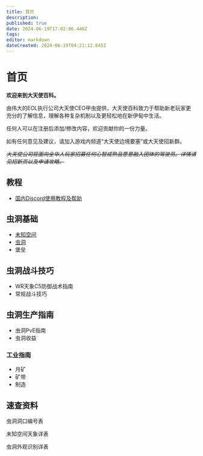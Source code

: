```yaml
---
title: 首页
description: 
published: true
date: 2024-06-19T17:02:06.446Z
tags: 
editor: markdown
dateCreated: 2024-06-19T04:21:12.645Z
---
```


# 首页

**欢迎来到大天使百科。**

由伟大的EOL执行公司大天使CEO甲虫提供，大天使百科致力于帮助新老玩家更充分的了解信息，理解各种复杂机制以及更轻松地在新伊甸中生活。

任何人可以在注册后添加/修改内容，欢迎贡献你的一份力量。

如有任何意见及建议，请加入游戏内频道“大天使边境要塞”或大天使招新群。

*~~大天使公司现面向全华人玩家招募任何心智成熟且愿意融入团体的驾驶员。详情请见招新页以及申请攻略。~~*

## 教程

-   [国内Discord使用教程及帮助](/zh/国内Discord使用教程及帮助)

## 虫洞基础

-   [未知空间](/zh/未知空间)
-   [虫洞](/zh/虫洞)
-   堡垒

## 虫洞战斗技巧

-   WR天象C5防御战术指南
-   常规战斗技巧

## 虫洞生产指南

-   虫洞PvE指南
-   虫洞收益

### 工业指南

-   月矿
-   矿带
-   制造

## 速查资料

虫洞洞口编号表

未知空间天象详表

虫洞外观识别详表